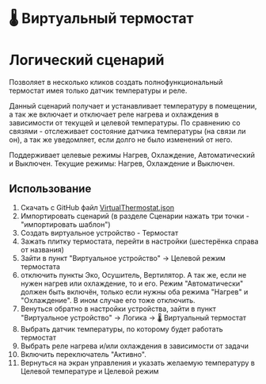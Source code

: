 # 🌡️ Виртуальный термостат
# Логический сценарий

Позволяет в несколько кликов создать полнофункциональный термостат имея только датчик температуры и реле.

Данный сценарий получает и устанавливает температуру в помещении, а так же включает и отключает реле нагрева и охлаждения в зависимости от текущей и целевой температуры.
По сравнению со связями - отслеживает состояние датчика температуры (на связи ли он), а так же уведомляет, если долго не было изменений от него.

Поддерживает целевые режимы Нагрев, Охлаждение, Автоматический и Выключен. Текущие режимы: Нагрев, Охлаждение и Выключен.


## Использование
1. Cкачать с GitHub файл [VirtualThermostat.json](https://raw.githubusercontent.com/KirillAshikhmin/Sprut.Hub_Tools/refs/heads/main/VirtualThermostat/VirtualThermostat.json "VirtualThermostat.json")
2. Импортировать сценарий (в разделе Сценарии нажать три точки - "импортировать шаблон")
3. Создать виртуальное устройство - Термостат
4. Зажать плитку термостата, перейти в настройки (шестерёнка справа от названия) 
5. Зайти в пункт "Виртуальное устройство" -> Целевой режим термостата
6. отключить пункты Эко, Осушитель, Вертилятор. А так же, если не нужен нагрев или охлаждение, то и его. Режим "Автоматически" должен быть включён, только если нужны оба режима "Нагрев" и "Охлаждение". В ином случае его тоже отключить.
7. Венуться обратно в настройки устройства, зайти в пункт "Виртуальное устройство" -> Логика -> 🌡️ Виртуальный термостат
8. Выбрать датчик температуры, по которому будет работать термостат
9. Выбрать реле нагрева и/или охлаждения в зависимости от задачи 
10. Включить переключатель "Активно".
11. Вернуться на экран управления и указать желаемую температуру в Целевой температуре и Целевой режим